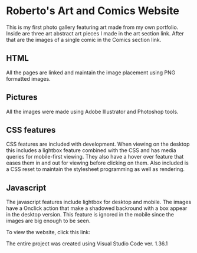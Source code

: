 <h1>Roberto's Art and Comics Website</h1>

This is my first photo gallery featuring art made from my own portfolio. 
Inside are three art abstract art pieces I made in the art section link.
After that are the images of a single comic in the Comics section link.

<h2>HTML</h2>
All the pages are linked and maintain the image placement using PNG formatted
images.

<h2>Pictures</h2>
All the images were made using Adobe Illustrator and Photoshop tools.

<h2>CSS features </h2>
CSS features are included with development. 
When viewing on the desktop this includes a lightbox feature combined with
the CSS and has media queries for mobile-first viewing. They also have a
hover over feature that eases them in and out for viewing before clicking 
on them. Also included is a CSS reset to maintain the stylesheet programming
as well as rendering.

<h2>Javascript</h2>
The javascript features include lightbox for desktop and mobile.
The images have a Onclick action that make a shadowed backround with a 
box appear in the desktop version. This feature is ignored in the mobile
since the images are big enough to be seen.

To view the website, click this link:

The entire project was created using Visual Studio Code ver. 1.36.1



